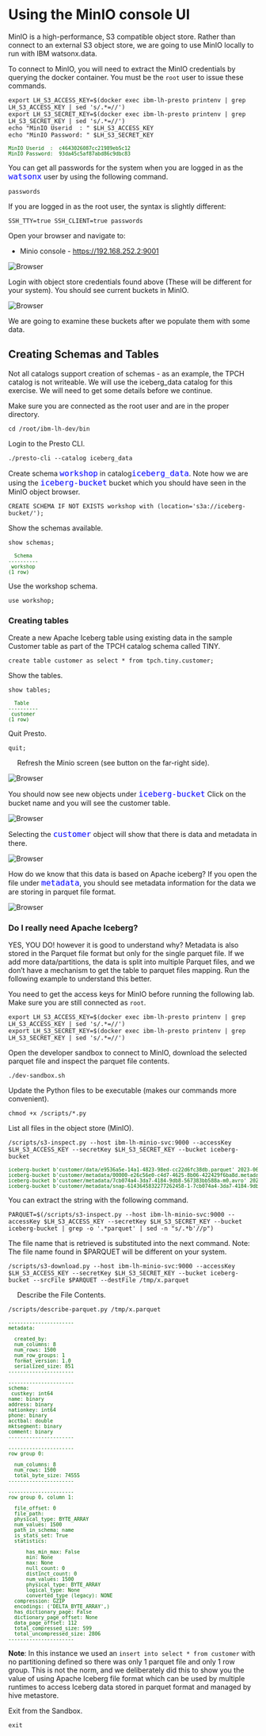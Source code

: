 # Using the MinIO console UI
MinIO is a high-performance, S3 compatible object store. Rather than connect to an external S3 object store, we are going to use MinIO locally to run with IBM watsonx.data.

To connect to MinIO, you will need to extract the MinIO credentials by querying the docker container. You must be the `root` user to issue these commands.
```
export LH_S3_ACCESS_KEY=$(docker exec ibm-lh-presto printenv | grep LH_S3_ACCESS_KEY | sed 's/.*=//')
export LH_S3_SECRET_KEY=$(docker exec ibm-lh-presto printenv | grep LH_S3_SECRET_KEY | sed 's/.*=//')
echo "MinIO Userid  : " $LH_S3_ACCESS_KEY
echo "MinIO Password: " $LH_S3_SECRET_KEY
```
<pre style="font-size: small; color: darkgreen; overflow: auto">
MinIO Userid  :  c4643026087cc21989eb5c12
MinIO Password:  93da45c5af87abd86c9dbc83
</pre>

You can get all passwords for the system when you are logged in as the <code style="color:blue;font-size:medium;">watsonx</code> user by using the following command.
```
passwords
```

If you are logged in as the root user, the syntax is slightly different:
```
SSH_TTY=true SSH_CLIENT=true passwords
```

Open your browser and navigate to:

   * Minio console - <a href="http://192.168.252.2:9001" target="_blank">https://192.168.252.2:9001</a>
   
![Browser](wxd-images/minio-logon.png)
 
Login with object store credentials found above (These will be different for your system). You should see current buckets in MinIO.

![Browser](wxd-images/minio-objects.png)

We are going to examine these buckets after we populate them with some data.
 
## Creating Schemas and Tables

Not all catalogs support creation of schemas - as an example, the TPCH catalog is not writeable. We will use the iceberg_data catalog for this exercise. We will need to get some details before we continue.

Make sure you are connected as the root user and are in the proper directory.

```
cd /root/ibm-lh-dev/bin
```

Login to the Presto CLI.
```
./presto-cli --catalog iceberg_data
```
Create schema <code style="color:blue;font-size:medium;">workshop</code> in catalog<code style="color:blue;font-size:medium;">iceberg_data</code>. Note how we are using the <code style="color:blue;font-size:medium;">iceberg-bucket</code> bucket which you should have seen in the MinIO object browser.
```
CREATE SCHEMA IF NOT EXISTS workshop with (location='s3a://iceberg-bucket/');
```
Show the schemas available.
```
show schemas;
```
<pre style="font-size: small; color: darkgreen; overflow: auto">
  Schema  
----------
 workshop
(1 row)
</pre>

Use the workshop schema.
```
use workshop;
```
### Creating tables

Create a new Apache Iceberg table using existing data in the sample Customer table as part of the TPCH catalog schema called TINY.
```
create table customer as select * from tpch.tiny.customer;
```

Show the tables.
```
show tables;
```
<pre style="font-size: small; color: darkgreen; overflow: auto">
  Table   
----------
 customer 
(1 row)
</pre>

Quit Presto.
```
quit;
```
 
Refresh the Minio screen (see button on the far-right side).

![Browser](wxd-images/minio-refresh.png)
 
You should now see new objects under <code style="color:blue;font-size:medium;">iceberg-bucket</code> Click on the bucket name and you will see the customer table.

![Browser](wxd-images/minio-customer.png)
 
Selecting the <code style="color:blue;font-size:medium;">customer</code> object will show that there is data and metadata in there.

![Browser](wxd-images/minio-customer-data.png)
 
How do we know that this data is based on Apache iceberg? If you open the file under <code style="color:blue;font-size:medium;">metadata</code>, you should see metadata information for the data we are storing in parquet file format. 

![Browser](wxd-images/minio-customer-metadata.png)
 
### Do I really need Apache Iceberg?

YES, YOU DO! however it is good to understand why? Metadata is also stored in the Parquet file format but only for the single parquet file. If we add more data/partitions, the data is split into multiple Parquet files, and we don’t have a mechanism to get the table to parquet files mapping. Run the following example to understand this better.

You need to get the access keys for MinIO before running the following lab. Make sure you are still connected as `root`.
```
export LH_S3_ACCESS_KEY=$(docker exec ibm-lh-presto printenv | grep LH_S3_ACCESS_KEY | sed 's/.*=//')
export LH_S3_SECRET_KEY=$(docker exec ibm-lh-presto printenv | grep LH_S3_SECRET_KEY | sed 's/.*=//')
```
Open the developer sandbox to connect to MinIO, download the selected parquet file and inspect the parquet file contents.
```
./dev-sandbox.sh
```

Update the Python files to be executable (makes our commands more convenient).
```
chmod +x /scripts/*.py
```

List all files in the object store (MinIO).
```
/scripts/s3-inspect.py --host ibm-lh-minio-svc:9000 --accessKey $LH_S3_ACCESS_KEY --secretKey $LH_S3_SECRET_KEY --bucket iceberg-bucket
```

<pre style="font-size: small; color: darkgreen; overflow: auto">
iceberg-bucket b'customer/data/e9536a5e-14a1-4823-98ed-cc22d6fc38db.parquet' 2023-06-06 14:31:47.778000+00:00 6737d7268fcb3eb459b675f27f716f48 75373 None
iceberg-bucket b'customer/metadata/00000-e26c56e0-c4d7-4625-8b06-422429f6ba8d.metadata.json' 2023-06-06 14:31:48.629000+00:00 2e722c7dd83c1dd260a7e6c9503c0e04 3272 None
iceberg-bucket b'customer/metadata/7cb074a4-3da7-4184-9db8-567383bb588a-m0.avro' 2023-06-06 14:31:48.401000+00:00 655a5568207cc399b8297f1488ef77e7 6342 None
iceberg-bucket b'customer/metadata/snap-6143645832277262458-1-7cb074a4-3da7-4184-9db8-567383bb588a.avro' 2023-06-06 14:31:48.445000+00:00 0c3714299d43ae86a46eabdcaac1351e 3753 None
</pre>

You can extract the string with the following command.
```
PARQUET=$(/scripts/s3-inspect.py --host ibm-lh-minio-svc:9000 --accessKey $LH_S3_ACCESS_KEY --secretKey $LH_S3_SECRET_KEY --bucket iceberg-bucket | grep -o '.*parquet' | sed -n "s/.*b'//p")
```

The file name that is retrieved is substituted into the next command.
Note: The file name found in $PARQUET will be different on your system.
```
/scripts/s3-download.py --host ibm-lh-minio-svc:9000 --accessKey $LH_S3_ACCESS_KEY --secretKey $LH_S3_SECRET_KEY --bucket iceberg-bucket --srcFile $PARQUET --destFile /tmp/x.parquet
```
 
Describe the File Contents.
```
/scripts/describe-parquet.py /tmp/x.parquet
```
<pre style="font-size: small; color: darkgreen; overflow: auto">
----------------------
metadata: 
  <pyarrow._parquet.FileMetaData object at 0x7f8a80353e50>
  created_by: 
  num_columns: 8
  num_rows: 1500
  num_row_groups: 1
  format_version: 1.0
  serialized_size: 851
----------------------

----------------------
schema:  
 custkey: int64
name: binary
address: binary
nationkey: int64
phone: binary
acctbal: double
mktsegment: binary
comment: binary
----------------------

----------------------
row group 0:  
 <pyarrow._parquet.RowGroupMetaData object at 0x7f8a80374090>
  num_columns: 8
  num_rows: 1500
  total_byte_size: 74555
----------------------

----------------------
row group 0, column 1:  
 <pyarrow._parquet.ColumnChunkMetaData object at 0x7f8a7fb36310>
  file_offset: 0
  file_path: 
  physical_type: BYTE_ARRAY
  num_values: 1500
  path_in_schema: name
  is_stats_set: True
  statistics:
    <pyarrow._parquet.Statistics object at 0x7f8a7fb36360>
      has_min_max: False
      min: None
      max: None
      null_count: 0
      distinct_count: 0
      num_values: 1500
      physical_type: BYTE_ARRAY
      logical_type: None
      converted_type (legacy): NONE
  compression: GZIP
  encodings: ('DELTA_BYTE_ARRAY',)
  has_dictionary_page: False
  dictionary_page_offset: None
  data_page_offset: 112
  total_compressed_size: 599
  total_uncompressed_size: 2806
----------------------
</pre>

**Note**: In this instance we used an `insert into select * from customer` with no partitioning defined so there was only 1 parquet file and only 1 row group. This is not the norm, and we deliberately did this to show you the value of using Apache Iceberg file format which can be used by multiple runtimes to access Iceberg data stored in parquet format and managed by hive metastore.

Exit from the Sandbox.
```
exit
```